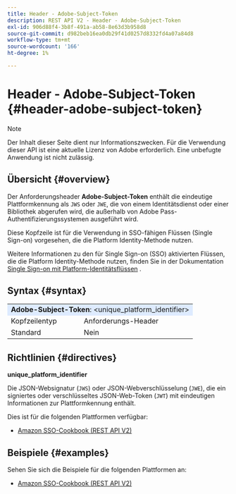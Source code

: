 ```yaml
---
title: Header - Adobe-Subject-Token
description: REST API V2 - Header - Adobe-Subject-Token
exl-id: 906d88f4-3b8f-491a-ab58-8e63d3b958d8
source-git-commit: d982beb16ea0db29f41d0257d8332fd4a07a84d8
workflow-type: tm+mt
source-wordcount: '166'
ht-degree: 1%

---
```


# Header - Adobe-Subject-Token {#header-adobe-subject-token}

>[!NOTE]
>
> Der Inhalt dieser Seite dient nur Informationszwecken. Für die Verwendung dieser API ist eine aktuelle Lizenz von Adobe erforderlich. Eine unbefugte Anwendung ist nicht zulässig.

## Übersicht {#overview}

Der Anforderungsheader <b>Adobe-Subject-Token</b> enthält die eindeutige Plattformkennung als `JWS` oder `JWE`, die von einem Identitätsdienst oder einer Bibliothek abgerufen wird, die außerhalb von Adobe Pass-Authentifizierungssystemen ausgeführt wird.

Diese Kopfzeile ist für die Verwendung in SSO-fähigen Flüssen (Single Sign-on) vorgesehen, die die Platform Identity-Methode nutzen.

Weitere Informationen zu den für Single Sign-on (SSO) aktivierten Flüssen, die die Platform Identity-Methode nutzen, finden Sie in der Dokumentation [Single Sign-on mit Platform-Identitätsflüssen](../../flows/single-sign-on-access-flows/rest-api-v2-single-sign-on-platform-identity-flows.md) .

## Syntax {#syntax}

<table>
   <tr>
      <td style="background-color: #DEEBFF;" colspan="2"><b>Adobe-Subject-Token</b>: &lt;unique_platform_identifier&gt;</td>
   </tr>
   <tr>
      <td>Kopfzeilentyp</td>
      <td>Anforderungs-Header</td>
   </tr>
   <tr>
      <td>Standard</td>
      <td>Nein</td>
   </tr>
</table>

## Richtlinien {#directives}

<b>unique_platform_identifier</b>

Die JSON-Websignatur (`JWS`) oder JSON-Webverschlüsselung (`JWE`), die ein signiertes oder verschlüsseltes JSON-Web-Token (`JWT`) mit eindeutigen Informationen zur Plattformkennung enthält.

Dies ist für die folgenden Plattformen verfügbar:

* [Amazon SSO-Cookbook (REST API V2)](../../../../features-standard/sso-access/platform-sso/amazon-single-sign-on/amazon-sso-cookbook-rest-api-v2.md)

## Beispiele {#examples}

Sehen Sie sich die Beispiele für die folgenden Plattformen an:

* [Amazon SSO-Cookbook (REST API V2)](../../../../features-standard/sso-access/platform-sso/amazon-single-sign-on/amazon-sso-cookbook-rest-api-v2.md)
